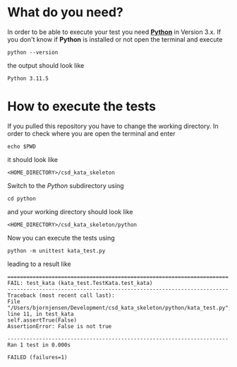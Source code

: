 # What do you need? #
In order to be able to execute your test you need **[Python](https://www.python.org/)** in Version 3.x. If you don't know if **Python** is installed or not open the terminal and execute

`python --version`

the output should look like

`Python 3.11.5`

# How to execute the tests #

If you pulled this repository you have to change the working directory. In order to check where you are open the terminal and enter

`echo $PWD`

it should look like

`<HOME_DIRECTORY>/csd_kata_skeleton`

Switch to the *Python* subdirectory using

`cd python`

and your working directory should look like

`<HOME_DIRECTORY>/csd_kata_skeleton/python`

Now you can execute the tests using

`python -m unittest kata_test.py`

leading to a result like

```
======================================================================
FAIL: test_kata (kata_test.TestKata.test_kata)
----------------------------------------------------------------------
Traceback (most recent call last):
File "/Users/bjornjensen/Development/csd_kata_skeleton/python/kata_test.py", line 11, in test_kata
self.assertTrue(False)
AssertionError: False is not true

----------------------------------------------------------------------
Ran 1 test in 0.000s

FAILED (failures=1)
```